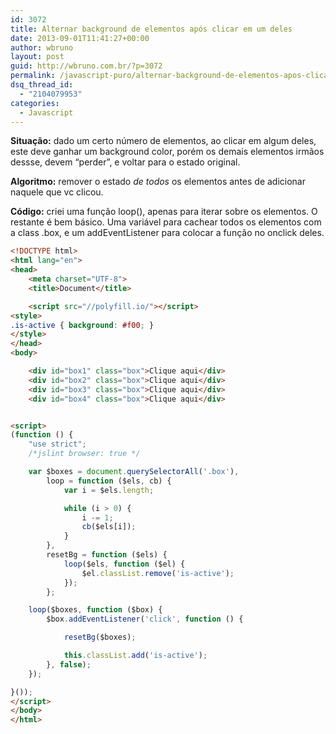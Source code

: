 ```yaml
---
id: 3072
title: Alternar background de elementos após clicar em um deles
date: 2013-09-01T11:41:27+00:00
author: wbruno
layout: post
guid: http://wbruno.com.br/?p=3072
permalink: /javascript-puro/alternar-background-de-elementos-apos-clicar-em-um-deles/
dsq_thread_id:
  - "2104079953"
categories:
  - Javascript
---
```

**Situação:** dado um certo número de elementos, ao clicar em algum deles, este deve ganhar um background color, porém os demais elementos irmãos dessse, devem &#8220;perder&#8221;, e voltar para o estado original.

**Algoritmo:** remover o estado _de todos_ os elementos antes de adicionar naquele que vc clicou.

**Código:** criei uma função loop(), apenas para iterar sobre os elementos. O restante é bem básico. Uma variável para cachear todos os elementos com a class .box, e um addEventListener para colocar a função no onclick deles.

``` html
<!DOCTYPE html>
<html lang="en">
<head>
    <meta charset="UTF-8">
    <title>Document</title>

    <script src="//polyfill.io/"></script>
<style>
.is-active { background: #f00; }
</style>
</head>
<body>

    <div id="box1" class="box">Clique aqui</div>
    <div id="box2" class="box">Clique aqui</div>
    <div id="box3" class="box">Clique aqui</div>
    <div id="box4" class="box">Clique aqui</div>


<script>
(function () {
    "use strict";
    /*jslint browser: true */

    var $boxes = document.querySelectorAll('.box'),
        loop = function ($els, cb) {
            var i = $els.length;

            while (i > 0) {
                i -= 1;
                cb($els[i]);
            }
        },
        resetBg = function ($els) {
            loop($els, function ($el) {
                $el.classList.remove('is-active');
            });
        };

    loop($boxes, function ($box) {
        $box.addEventListener('click', function () {

            resetBg($boxes);

            this.classList.add('is-active');
        }, false);
    });

}());
</script>
</body>
</html>
```
